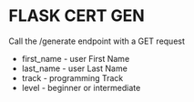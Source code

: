 # FLASK CERT GEN

Call the /generate endpoint with a GET request
* first_name - user First Name
* last_name - user Last Name
* track - programming Track
* level - beginner or intermediate
